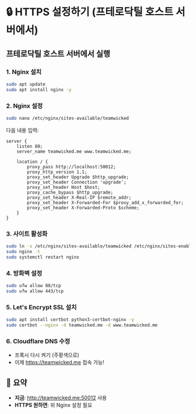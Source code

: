 # 🔒 HTTPS 설정하기 (프테로닥틸 호스트 서버에서)

## 프테로닥틸 호스트 서버에서 실행

### 1. Nginx 설치
```bash
sudo apt update
sudo apt install nginx -y
```

### 2. Nginx 설정
```bash
sudo nano /etc/nginx/sites-available/teamwicked
```

다음 내용 입력:
```nginx
server {
    listen 80;
    server_name teamwicked.me www.teamwicked.me;

    location / {
        proxy_pass http://localhost:50012;
        proxy_http_version 1.1;
        proxy_set_header Upgrade $http_upgrade;
        proxy_set_header Connection 'upgrade';
        proxy_set_header Host $host;
        proxy_cache_bypass $http_upgrade;
        proxy_set_header X-Real-IP $remote_addr;
        proxy_set_header X-Forwarded-For $proxy_add_x_forwarded_for;
        proxy_set_header X-Forwarded-Proto $scheme;
    }
}
```

### 3. 사이트 활성화
```bash
sudo ln -s /etc/nginx/sites-available/teamwicked /etc/nginx/sites-enabled/
sudo nginx -t
sudo systemctl restart nginx
```

### 4. 방화벽 설정
```bash
sudo ufw allow 80/tcp
sudo ufw allow 443/tcp
```

### 5. Let's Encrypt SSL 설치
```bash
sudo apt install certbot python3-certbot-nginx -y
sudo certbot --nginx -d teamwicked.me -d www.teamwicked.me
```

### 6. Cloudflare DNS 수정
- 프록시 다시 켜기 (주황색으로)
- 이제 https://teamwicked.me 접속 가능!

## 📌 요약
- **지금**: http://teamwicked.me:50012 사용
- **HTTPS 원하면**: 위 Nginx 설정 필요